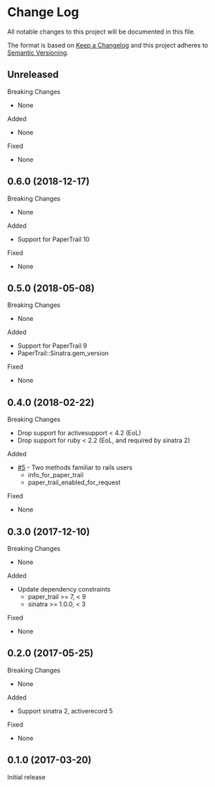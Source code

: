 # Change Log

All notable changes to this project will be documented in this file.

The format is based on [Keep a Changelog](http://keepachangelog.com/en/1.0.0/)
and this project adheres to [Semantic Versioning](http://semver.org/spec/v2.0.0.html).

## Unreleased

Breaking Changes

- None

Added

- None

Fixed

- None

## 0.6.0 (2018-12-17)

Breaking Changes

- None

Added

- Support for PaperTrail 10

Fixed

- None

## 0.5.0 (2018-05-08)

Breaking Changes

- None

Added

- Support for PaperTrail 9
- PaperTrail::Sinatra.gem_version

Fixed

- None

## 0.4.0 (2018-02-22)

Breaking Changes

- Drop support for activesupport < 4.2 (EoL)
- Drop support for ruby < 2.2 (EoL, and required by sinatra 2)

Added

- [#5](https://github.com/jaredbeck/paper_trail-sinatra/pull/5) -
  Two methods familiar to rails users
  - info_for_paper_trail
  - paper_trail_enabled_for_request

Fixed

- None

## 0.3.0 (2017-12-10)

Breaking Changes

- None

Added

- Update dependency constraints
  - paper_trail >= 7, < 9
  - sinatra >= 1.0.0, < 3

Fixed

- None

## 0.2.0 (2017-05-25)

Breaking Changes

- None

Added

- Support sinatra 2, activerecord 5

Fixed

- None

## 0.1.0 (2017-03-20)

Initial release
